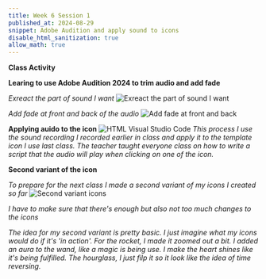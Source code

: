 ```yaml
---
title: Week 6 Session 1
published_at: 2024-08-29
snippet: Adobe Audition and apply sound to icons
disable_html_sanitization: true
allow_math: true
---
```


**Class Activity**

**Learing to use Adobe Audition 2024 to trim audio and add fade**

*Exreact the part of sound I want*
![Exreact the part of sound I want](Sound1.png)

*Add fade at front and back of the audio*
![Add fade at front and back](Sound2.png)

**Applying auido to the icon**
![HTML Visual Studio Code](HTML3.png)
*This process I use the sound recording I recorded earlier in class and apply it to the template icon I use last class. The teacher taught everyone class on how to write a script that the audio will play when clicking on one of the icon.*

**Second variant of the icon**

*To prepare for the next class I made a second variant of my icons I created so far*
![Second variant icons](IconVariant.png)

*I have to make sure that there's enough but also not too much changes to the icons*

*The idea for my second variant is pretty basic. I just imagine what my icons would do if it's 'in action'. For the rocket, I made it zoomed out a bit. I added an aura to the wand, like a magic is being use. I make the heart shines like it's being fulfilled. The hourglass, I just filp it so it look like the idea of time reversing.*